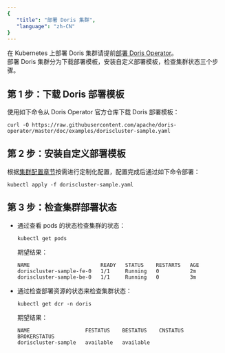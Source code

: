 ```yaml
---
{
   "title": "部署 Doris 集群",
   "language": "zh-CN"
}
---
```


<!-- 
Licensed to the Apache Software Foundation (ASF) under one
or more contributor license agreements.  See the NOTICE file
distributed with this work for additional information
regarding copyright ownership.  The ASF licenses this file
to you under the Apache License, Version 2.0 (the
"License"); you may not use this file except in compliance
with the License.  You may obtain a copy of the License at
  http://www.apache.org/licenses/LICENSE-2.0
Unless required by applicable law or agreed to in writing,
software distributed under the License is distributed on an
"AS IS" BASIS, WITHOUT WARRANTIES OR CONDITIONS OF ANY
KIND, either express or implied.  See the License for the
specific language governing permissions and limitations
under the License.
-->

在 Kubernetes 上部署 Doris 集群请提前[部署 Doris Operator](install-doris-operator.md)。  
部署 Doris 集群分为下载部署模板，安装自定义部署模板，检查集群状态三个步骤。
## 第 1 步：下载 Doris 部署模板
使用如下命令从 Doris Operator 官方仓库下载 Doris 部署模板：
```shell
curl -O https://raw.githubusercontent.com/apache/doris-operator/master/doc/examples/doriscluster-sample.yaml
```
## 第 2 步：安装自定义部署模板
根据[集群配置章节](./install-config-cluster.md)按需进行定制化配置，配置完成后通过如下命令部署：
```shell
kubectl apply -f doriscluster-sample.yaml
```
## 第 3 步：检查集群部署状态
- 通过查看 pods 的状态检查集群的状态：
  ```shell
  kubectl get pods
  ```
  
  期望结果：
  
  ```shell
  NAME                       READY   STATUS    RESTARTS   AGE
  doriscluster-sample-fe-0   1/1     Running   0          2m
  doriscluster-sample-be-0   1/1     Running   0          3m
  ```
- 通过检查部署资源的状态来检查集群状态：
  ```shell
  kubectl get dcr -n doris
  ```
  
  期望结果：
  
  ```shell
  NAME                  FESTATUS    BESTATUS    CNSTATUS   BROKERSTATUS
  doriscluster-sample   available   available
  ```
